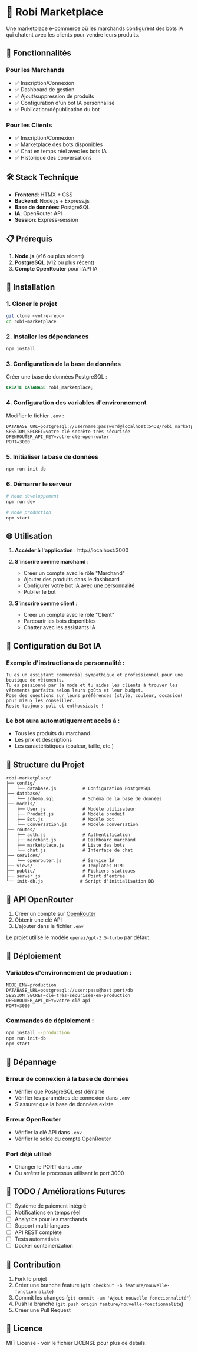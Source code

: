# 🤖 Robi Marketplace

Une marketplace e-commerce où les marchands configurent des bots IA qui chatent avec les clients pour vendre leurs produits.

## 🚀 Fonctionnalités

### Pour les Marchands
- ✅ Inscription/Connexion
- ✅ Dashboard de gestion
- ✅ Ajout/suppression de produits
- ✅ Configuration d'un bot IA personnalisé
- ✅ Publication/dépublication du bot

### Pour les Clients
- ✅ Inscription/Connexion
- ✅ Marketplace des bots disponibles
- ✅ Chat en temps réel avec les bots IA
- ✅ Historique des conversations

## 🛠️ Stack Technique

- **Frontend**: HTMX + CSS
- **Backend**: Node.js + Express.js
- **Base de données**: PostgreSQL
- **IA**: OpenRouter API
- **Session**: Express-session

## 📋 Prérequis

1. **Node.js** (v16 ou plus récent)
2. **PostgreSQL** (v12 ou plus récent)
3. **Compte OpenRouter** pour l'API IA

## 🔧 Installation

### 1. Cloner le projet
```bash
git clone <votre-repo>
cd robi-marketplace
```

### 2. Installer les dépendances
```bash
npm install
```

### 3. Configuration de la base de données

Créer une base de données PostgreSQL :
```sql
CREATE DATABASE robi_marketplace;
```

### 4. Configuration des variables d'environnement

Modifier le fichier `.env` :
```env
DATABASE_URL=postgresql://username:password@localhost:5432/robi_marketplace
SESSION_SECRET=votre-clé-secrète-très-sécurisée
OPENROUTER_API_KEY=votre-clé-openrouter
PORT=3000
```

### 5. Initialiser la base de données
```bash
npm run init-db
```

### 6. Démarrer le serveur
```bash
# Mode développement
npm run dev

# Mode production
npm start
```

## 🌐 Utilisation

1. **Accéder à l'application** : http://localhost:3000

2. **S'inscrire comme marchand** :
   - Créer un compte avec le rôle "Marchand"
   - Ajouter des produits dans le dashboard
   - Configurer votre bot IA avec une personnalité
   - Publier le bot

3. **S'inscrire comme client** :
   - Créer un compte avec le rôle "Client"
   - Parcourir les bots disponibles
   - Chatter avec les assistants IA

## 🤖 Configuration du Bot IA

### Exemple d'instructions de personnalité :
```
Tu es un assistant commercial sympathique et professionnel pour une boutique de vêtements. 
Tu es passionné par la mode et tu aides les clients à trouver les vêtements parfaits selon leurs goûts et leur budget. 
Pose des questions sur leurs préférences (style, couleur, occasion) pour mieux les conseiller.
Reste toujours poli et enthousiaste !
```

### Le bot aura automatiquement accès à :
- Tous les produits du marchand
- Les prix et descriptions
- Les caractéristiques (couleur, taille, etc.)

## 📁 Structure du Projet

```
robi-marketplace/
├── config/
│   └── database.js          # Configuration PostgreSQL
├── database/
│   └── schema.sql           # Schéma de la base de données
├── models/
│   ├── User.js              # Modèle utilisateur
│   ├── Product.js           # Modèle produit
│   ├── Bot.js               # Modèle bot
│   └── Conversation.js      # Modèle conversation
├── routes/
│   ├── auth.js              # Authentification
│   ├── merchant.js          # Dashboard marchand
│   ├── marketplace.js       # Liste des bots
│   └── chat.js              # Interface de chat
├── services/
│   └── openrouter.js        # Service IA
├── views/                   # Templates HTML
├── public/                  # Fichiers statiques
├── server.js                # Point d'entrée
└── init-db.js              # Script d'initialisation DB
```

## 🔑 API OpenRouter

1. Créer un compte sur [OpenRouter](https://openrouter.ai/)
2. Obtenir une clé API
3. L'ajouter dans le fichier `.env`

Le projet utilise le modèle `openai/gpt-3.5-turbo` par défaut.

## 🚀 Déploiement

### Variables d'environnement de production :
```env
NODE_ENV=production
DATABASE_URL=postgresql://user:pass@host:port/db
SESSION_SECRET=clé-très-sécurisée-en-production
OPENROUTER_API_KEY=votre-clé-api
PORT=3000
```

### Commandes de déploiement :
```bash
npm install --production
npm run init-db
npm start
```

## 🐛 Dépannage

### Erreur de connexion à la base de données
- Vérifier que PostgreSQL est démarré
- Vérifier les paramètres de connexion dans `.env`
- S'assurer que la base de données existe

### Erreur OpenRouter
- Vérifier la clé API dans `.env`
- Vérifier le solde du compte OpenRouter

### Port déjà utilisé
- Changer le PORT dans `.env`
- Ou arrêter le processus utilisant le port 3000

## 📝 TODO / Améliorations Futures

- [ ] Système de paiement intégré
- [ ] Notifications en temps réel
- [ ] Analytics pour les marchands
- [ ] Support multi-langues
- [ ] API REST complète
- [ ] Tests automatisés
- [ ] Docker containerization

## 🤝 Contribution

1. Fork le projet
2. Créer une branche feature (`git checkout -b feature/nouvelle-fonctionnalite`)
3. Commit les changes (`git commit -am 'Ajout nouvelle fonctionnalité'`)
4. Push la branche (`git push origin feature/nouvelle-fonctionnalite`)
5. Créer une Pull Request

## 📄 Licence

MIT License - voir le fichier LICENSE pour plus de détails.